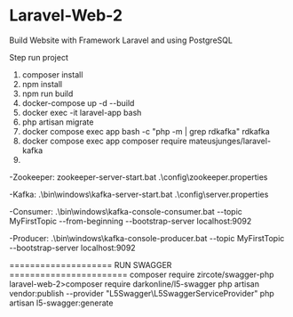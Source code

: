 # Laravel-Web-2
Build Website with Framework Laravel and using PostgreSQL

Step run project
1. composer install
2. npm install
3. npm run build
4. docker-compose up -d --build
5. docker exec -it laravel-app bash
6. php artisan migrate
7. docker compose exec app bash -c "php -m | grep rdkafka" rdkafka
8. docker compose exec app composer require mateusjunges/laravel-kafka
9. 


-Zookeeper:
zookeeper-server-start.bat .\config\zookeeper.properties

-Kafka:
.\bin\windows\kafka-server-start.bat .\config\server.properties

-Consumer:
.\bin\windows\kafka-console-consumer.bat --topic MyFirstTopic --from-beginning --bootstrap-server localhost:9092

-Producer:
.\bin\windows\kafka-console-producer.bat --topic MyFirstTopic --bootstrap-server localhost:9092

==================== RUN SWAGGER =======================
composer require zircote/swagger-php
laravel-web-2>composer require darkonline/l5-swagger
php artisan vendor:publish --provider "L5Swagger\L5SwaggerServiceProvider"
php artisan l5-swagger:generate

